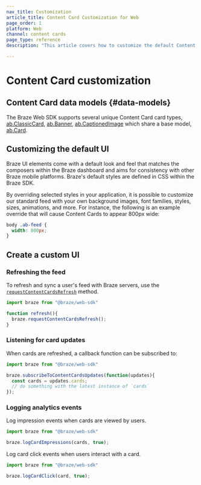 ```yaml
---
nav_title: Customization
article_title: Content Card Customization for Web
page_order: 1
platform: Web
channel: content cards
page_type: reference
description: "This article covers how to customize the default Content Cards style within the Braze SDK."

---
```


# Content Card customization

## Content Card data models {#data-models}

The Braze Web SDK supports several unique Content Card card types, [ab.ClassicCard](https://js.appboycdn.com/web-sdk/latest/doc/ab.ClassicCard.html), [ab.Banner](https://js.appboycdn.com/web-sdk/latest/doc/ab.Banner.html), [ab.CaptionedImage](https://js.appboycdn.com/web-sdk/latest/doc/ab.CaptionedImage.html) which share a base model, [ab.Card](https://js.appboycdn.com/web-sdk/latest/doc/ab.Card.html).

## Customizing the default UI

Braze UI elements come with a default look and feel that matches the composers within the Braze dashboard and aims for consistency with other Braze mobile platforms. Braze's default styles are defined in CSS within the Braze SDK.

By overriding selected styles in your application, it is possible to customize our standard feed with your own background images, font families, styles, sizes, animations, and more. For instance, the following is an example override that will cause Content Cards to appear 800px wide:

``` css
body .ab-feed {
  width: 800px;
}
```

## Create a custom UI

### Refreshing the feed

To refresh and sync a user's feed with Braze servers, use the [`requestContentCardsRefresh`](https://js.appboycdn.com/web-sdk/latest/doc/modules/appboy.html#requestcontentcardsrefresh) method.

```javascript
import braze from "@braze/web-sdk"

function refresh(){
  braze.requestContentCardsRefresh();    
}
```

### Listening for card updates

When cards are refreshed, a callback function can be subscribed to:

```javascript
import braze from "@braze/web-sdk"

braze.subscribeToContentCardsUpdates(function(updates){
  const cards = updates.cards;
  // do something with the latest instance of `cards`
});
```

### Logging analytics events

Log impression events when cards are viewed by users.

```javascript
import braze from "@braze/web-sdk"

braze.logCardImpressions(cards, true);
```

Log card click events when users interact with a card.

```javascript
import braze from "@braze/web-sdk"

braze.logCardClick(card, true);
```